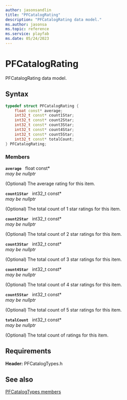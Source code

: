```yaml
---
author: jasonsandlin
title: "PFCatalogRating"
description: "PFCatalogRating data model."
ms.author: jasonsa
ms.topic: reference
ms.service: playfab
ms.date: 05/24/2023
---
```


# PFCatalogRating  

PFCatalogRating data model.  

## Syntax  
  
```cpp
typedef struct PFCatalogRating {  
    float const* average;  
    int32_t const* count1Star;  
    int32_t const* count2Star;  
    int32_t const* count3Star;  
    int32_t const* count4Star;  
    int32_t const* count5Star;  
    int32_t const* totalCount;  
} PFCatalogRating;  
```
  
### Members  
  
**`average`** &nbsp; float const*  
*may be nullptr*  
  
(Optional) The average rating for this item.
  
**`count1Star`** &nbsp; int32_t const*  
*may be nullptr*  
  
(Optional) The total count of 1 star ratings for this item.
  
**`count2Star`** &nbsp; int32_t const*  
*may be nullptr*  
  
(Optional) The total count of 2 star ratings for this item.
  
**`count3Star`** &nbsp; int32_t const*  
*may be nullptr*  
  
(Optional) The total count of 3 star ratings for this item.
  
**`count4Star`** &nbsp; int32_t const*  
*may be nullptr*  
  
(Optional) The total count of 4 star ratings for this item.
  
**`count5Star`** &nbsp; int32_t const*  
*may be nullptr*  
  
(Optional) The total count of 5 star ratings for this item.
  
**`totalCount`** &nbsp; int32_t const*  
*may be nullptr*  
  
(Optional) The total count of ratings for this item.
  
  
## Requirements  
  
**Header:** PFCatalogTypes.h
  
## See also  
[PFCatalogTypes members](../pfcatalogtypes_members.md)  

  
  
